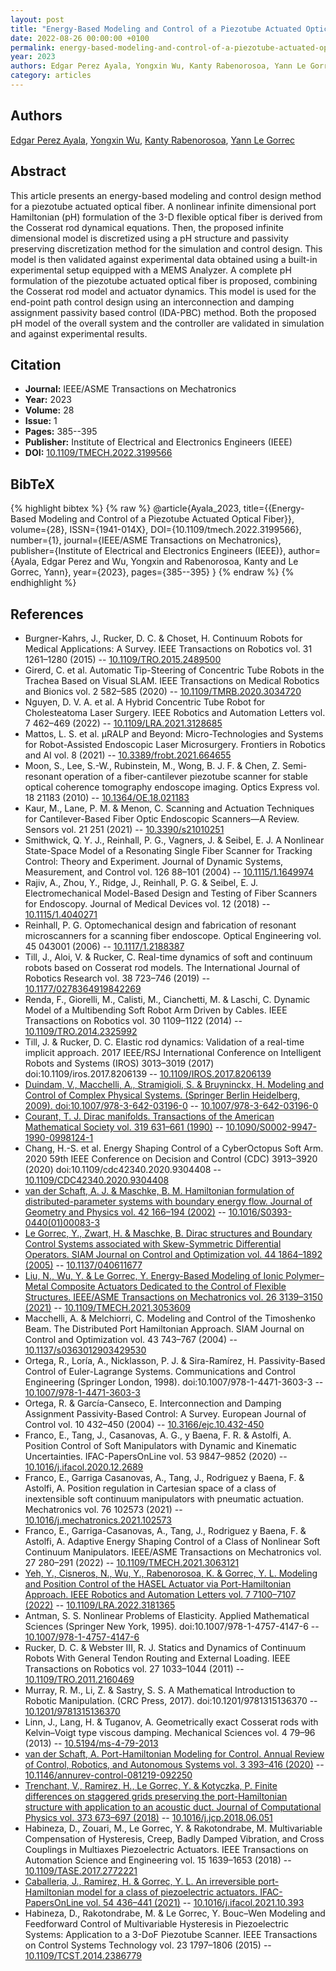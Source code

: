```yaml
---
layout: post
title: "Energy-Based Modeling and Control of a Piezotube Actuated Optical Fiber"
date: 2022-08-26 00:00:00 +0100
permalink: energy-based-modeling-and-control-of-a-piezotube-actuated-optical-fiber
year: 2023
authors: Edgar Perez Ayala, Yongxin Wu, Kanty Rabenorosoa, Yann Le Gorrec
category: articles
---
```

 
## Authors
[Edgar Perez Ayala](authors/edgar-perez-ayala), [Yongxin Wu](authors/yongxin-wu), [Kanty Rabenorosoa](authors/kanty-rabenorosoa), [Yann Le Gorrec](authors/yann-le-gorrec)
 
## Abstract
This article presents an energy-based modeling and control design method for a piezotube actuated optical fiber. A nonlinear infinite dimensional port Hamiltonian (pH) formulation of the 3-D flexible optical fiber is derived from the Cosserat rod dynamical equations. Then, the proposed infinite dimensional model is discretized using a pH structure and passivity preserving discretization method for the simulation and control design. This model is then validated against experimental data obtained using a built-in experimental setup equipped with a MEMS Analyzer. A complete pH formulation of the piezotube actuated optical fiber is proposed, combining the Cosserat rod model and actuator dynamics. This model is used for the end-point path control design using an interconnection and damping assignment passivity based control (IDA-PBC) method. Both the proposed pH model of the overall system and the controller are validated in simulation and against experimental results.
 
## Citation
- **Journal:** IEEE/ASME Transactions on Mechatronics
- **Year:** 2023
- **Volume:** 28
- **Issue:** 1
- **Pages:** 385--395
- **Publisher:** Institute of Electrical and Electronics Engineers (IEEE)
- **DOI:** [10.1109/TMECH.2022.3199566](https://doi.org/10.1109/TMECH.2022.3199566)
 
## BibTeX
{% highlight bibtex %}
{% raw %}
@article{Ayala_2023,
  title={{Energy-Based Modeling and Control of a Piezotube Actuated Optical Fiber}},
  volume={28},
  ISSN={1941-014X},
  DOI={10.1109/tmech.2022.3199566},
  number={1},
  journal={IEEE/ASME Transactions on Mechatronics},
  publisher={Institute of Electrical and Electronics Engineers (IEEE)},
  author={Ayala, Edgar Perez and Wu, Yongxin and Rabenorosoa, Kanty and Le Gorrec, Yann},
  year={2023},
  pages={385--395}
}
{% endraw %}
{% endhighlight %}
 
## References
- Burgner-Kahrs, J., Rucker, D. C. & Choset, H. Continuum Robots for Medical Applications: A Survey. IEEE Transactions on Robotics vol. 31 1261–1280 (2015) -- [10.1109/TRO.2015.2489500](https://doi.org/10.1109/TRO.2015.2489500)
- Girerd, C. et al. Automatic Tip-Steering of Concentric Tube Robots in the Trachea Based on Visual SLAM. IEEE Transactions on Medical Robotics and Bionics vol. 2 582–585 (2020) -- [10.1109/TMRB.2020.3034720](https://doi.org/10.1109/TMRB.2020.3034720)
- Nguyen, D. V. A. et al. A Hybrid Concentric Tube Robot for Cholesteatoma Laser Surgery. IEEE Robotics and Automation Letters vol. 7 462–469 (2022) -- [10.1109/LRA.2021.3128685](https://doi.org/10.1109/LRA.2021.3128685)
- Mattos, L. S. et al. μRALP and Beyond: Micro-Technologies and Systems for Robot-Assisted Endoscopic Laser Microsurgery. Frontiers in Robotics and AI vol. 8 (2021) -- [10.3389/frobt.2021.664655](https://doi.org/10.3389/frobt.2021.664655)
- Moon, S., Lee, S.-W., Rubinstein, M., Wong, B. J. F. & Chen, Z. Semi-resonant operation of a fiber-cantilever piezotube scanner for stable optical coherence tomography endoscope imaging. Optics Express vol. 18 21183 (2010) -- [10.1364/OE.18.021183](https://doi.org/10.1364/OE.18.021183)
- Kaur, M., Lane, P. M. & Menon, C. Scanning and Actuation Techniques for Cantilever-Based Fiber Optic Endoscopic Scanners—A Review. Sensors vol. 21 251 (2021) -- [10.3390/s21010251](https://doi.org/10.3390/s21010251)
- Smithwick, Q. Y. J., Reinhall, P. G., Vagners, J. & Seibel, E. J. A Nonlinear State-Space Model of a Resonating Single Fiber Scanner for Tracking Control: Theory and Experiment. Journal of Dynamic Systems, Measurement, and Control vol. 126 88–101 (2004) -- [10.1115/1.1649974](https://doi.org/10.1115/1.1649974)
- Rajiv, A., Zhou, Y., Ridge, J., Reinhall, P. G. & Seibel, E. J. Electromechanical Model-Based Design and Testing of Fiber Scanners for Endoscopy. Journal of Medical Devices vol. 12 (2018) -- [10.1115/1.4040271](https://doi.org/10.1115/1.4040271)
- Reinhall, P. G. Optomechanical design and fabrication of resonant microscanners for a scanning fiber endoscope. Optical Engineering vol. 45 043001 (2006) -- [10.1117/1.2188387](https://doi.org/10.1117/1.2188387)
- Till, J., Aloi, V. & Rucker, C. Real-time dynamics of soft and continuum robots based on Cosserat rod models. The International Journal of Robotics Research vol. 38 723–746 (2019) -- [10.1177/0278364919842269](https://doi.org/10.1177/0278364919842269)
- Renda, F., Giorelli, M., Calisti, M., Cianchetti, M. & Laschi, C. Dynamic Model of a Multibending Soft Robot Arm Driven by Cables. IEEE Transactions on Robotics vol. 30 1109–1122 (2014) -- [10.1109/TRO.2014.2325992](https://doi.org/10.1109/TRO.2014.2325992)
- Till, J. & Rucker, D. C. Elastic rod dynamics: Validation of a real-time implicit approach. 2017 IEEE/RSJ International Conference on Intelligent Robots and Systems (IROS) 3013–3019 (2017) doi:10.1109/iros.2017.8206139 -- [10.1109/IROS.2017.8206139](https://doi.org/10.1109/IROS.2017.8206139)
- [Duindam, V., Macchelli, A., Stramigioli, S. & Bruyninckx, H. Modeling and Control of Complex Physical Systems. (Springer Berlin Heidelberg, 2009). doi:10.1007/978-3-642-03196-0](modeling-and-control-of-complex-physical-systems) -- [10.1007/978-3-642-03196-0](https://doi.org/10.1007/978-3-642-03196-0)
- [Courant, T. J. Dirac manifolds. Transactions of the American Mathematical Society vol. 319 631–661 (1990)](dirac-manifolds) -- [10.1090/S0002-9947-1990-0998124-1](https://doi.org/10.1090/S0002-9947-1990-0998124-1)
- Chang, H.-S. et al. Energy Shaping Control of a CyberOctopus Soft Arm. 2020 59th IEEE Conference on Decision and Control (CDC) 3913–3920 (2020) doi:10.1109/cdc42340.2020.9304408 -- [10.1109/CDC42340.2020.9304408](https://doi.org/10.1109/CDC42340.2020.9304408)
- [van der Schaft, A. J. & Maschke, B. M. Hamiltonian formulation of distributed-parameter systems with boundary energy flow. Journal of Geometry and Physics vol. 42 166–194 (2002)](hamiltonian-formulation-of-distributed-parameter-systems-with-boundary-energy-flow) -- [10.1016/S0393-0440(01)00083-3](https://doi.org/10.1016/S0393-0440(01)00083-3)
- [Le Gorrec, Y., Zwart, H. & Maschke, B. Dirac structures and Boundary Control Systems associated with Skew-Symmetric Differential Operators. SIAM Journal on Control and Optimization vol. 44 1864–1892 (2005)](dirac-structures-and-boundary-control-systems-associated-with-skew-symmetric-differential-operators) -- [10.1137/040611677](https://doi.org/10.1137/040611677)
- [Liu, N., Wu, Y. & Le Gorrec, Y. Energy-Based Modeling of Ionic Polymer–Metal Composite Actuators Dedicated to the Control of Flexible Structures. IEEE/ASME Transactions on Mechatronics vol. 26 3139–3150 (2021)](energy-based-modeling-of-ionic-polymer-metal-composite-actuators-dedicated-to-the-control-of-flexible-structures) -- [10.1109/TMECH.2021.3053609](https://doi.org/10.1109/TMECH.2021.3053609)
- Macchelli, A. & Melchiorri, C. Modeling and Control of the Timoshenko Beam. The Distributed Port Hamiltonian Approach. SIAM Journal on Control and Optimization vol. 43 743–767 (2004) -- [10.1137/s0363012903429530](https://doi.org/10.1137/s0363012903429530)
- Ortega, R., Loría, A., Nicklasson, P. J. & Sira-Ramírez, H. Passivity-Based Control of Euler-Lagrange Systems. Communications and Control Engineering (Springer London, 1998). doi:10.1007/978-1-4471-3603-3 -- [10.1007/978-1-4471-3603-3](https://doi.org/10.1007/978-1-4471-3603-3)
- Ortega, R. & García-Canseco, E. Interconnection and Damping Assignment Passivity-Based Control: A Survey. European Journal of Control vol. 10 432–450 (2004) -- [10.3166/ejc.10.432-450](https://doi.org/10.3166/ejc.10.432-450)
- Franco, E., Tang, J., Casanovas, A. G., y Baena, F. R. & Astolfi, A. Position Control of Soft Manipulators with Dynamic and Kinematic Uncertainties. IFAC-PapersOnLine vol. 53 9847–9852 (2020) -- [10.1016/j.ifacol.2020.12.2689](https://doi.org/10.1016/j.ifacol.2020.12.2689)
- Franco, E., Garriga Casanovas, A., Tang, J., Rodriguez y Baena, F. & Astolfi, A. Position regulation in Cartesian space of a class of inextensible soft continuum manipulators with pneumatic actuation. Mechatronics vol. 76 102573 (2021) -- [10.1016/j.mechatronics.2021.102573](https://doi.org/10.1016/j.mechatronics.2021.102573)
- Franco, E., Garriga-Casanovas, A., Tang, J., Rodriguez y Baena, F. & Astolfi, A. Adaptive Energy Shaping Control of a Class of Nonlinear Soft Continuum Manipulators. IEEE/ASME Transactions on Mechatronics vol. 27 280–291 (2022) -- [10.1109/TMECH.2021.3063121](https://doi.org/10.1109/TMECH.2021.3063121)
- [Yeh, Y., Cisneros, N., Wu, Y., Rabenorosoa, K. & Gorrec, Y. L. Modeling and Position Control of the HASEL Actuator via Port-Hamiltonian Approach. IEEE Robotics and Automation Letters vol. 7 7100–7107 (2022)](modeling-and-position-control-of-the-hasel-actuator-via-port-hamiltonian-approach) -- [10.1109/LRA.2022.3181365](https://doi.org/10.1109/LRA.2022.3181365)
- Antman, S. S. Nonlinear Problems of Elasticity. Applied Mathematical Sciences (Springer New York, 1995). doi:10.1007/978-1-4757-4147-6 -- [10.1007/978-1-4757-4147-6](https://doi.org/10.1007/978-1-4757-4147-6)
- Rucker, D. C. & Webster III, R. J. Statics and Dynamics of Continuum Robots With General Tendon Routing and External Loading. IEEE Transactions on Robotics vol. 27 1033–1044 (2011) -- [10.1109/TRO.2011.2160469](https://doi.org/10.1109/TRO.2011.2160469)
- Murray, R. M., Li, Z. & Sastry, S. S. A Mathematical Introduction to Robotic Manipulation. (CRC Press, 2017). doi:10.1201/9781315136370 -- [10.1201/9781315136370](https://doi.org/10.1201/9781315136370)
- Linn, J., Lang, H. & Tuganov, A. Geometrically exact Cosserat rods with Kelvin–Voigt type viscous damping. Mechanical Sciences vol. 4 79–96 (2013) -- [10.5194/ms-4-79-2013](https://doi.org/10.5194/ms-4-79-2013)
- [van der Schaft, A. Port-Hamiltonian Modeling for Control. Annual Review of Control, Robotics, and Autonomous Systems vol. 3 393–416 (2020)](port-hamiltonian-modeling-for-control) -- [10.1146/annurev-control-081219-092250](https://doi.org/10.1146/annurev-control-081219-092250)
- [Trenchant, V., Ramirez, H., Le Gorrec, Y. & Kotyczka, P. Finite differences on staggered grids preserving the port-Hamiltonian structure with application to an acoustic duct. Journal of Computational Physics vol. 373 673–697 (2018)](finite-differences-on-staggered-grids-preserving-the-port-hamiltonian-structure-with-application-to-an-acoustic-duct) -- [10.1016/j.jcp.2018.06.051](https://doi.org/10.1016/j.jcp.2018.06.051)
- Habineza, D., Zouari, M., Le Gorrec, Y. & Rakotondrabe, M. Multivariable Compensation of Hysteresis, Creep, Badly Damped Vibration, and Cross Couplings in Multiaxes Piezoelectric Actuators. IEEE Transactions on Automation Science and Engineering vol. 15 1639–1653 (2018) -- [10.1109/TASE.2017.2772221](https://doi.org/10.1109/TASE.2017.2772221)
- [Caballeria, J., Ramirez, H. & Gorrec, Y. L. An irreversible port-Hamiltonian model for a class of piezoelectric actuators. IFAC-PapersOnLine vol. 54 436–441 (2021)](an-irreversible-port-hamiltonian-model-for-a-class-of-piezoelectric-actuators) -- [10.1016/j.ifacol.2021.10.393](https://doi.org/10.1016/j.ifacol.2021.10.393)
- Habineza, D., Rakotondrabe, M. & Le Gorrec, Y. Bouc–Wen Modeling and Feedforward Control of Multivariable Hysteresis in Piezoelectric Systems: Application to a 3-DoF Piezotube Scanner. IEEE Transactions on Control Systems Technology vol. 23 1797–1806 (2015) -- [10.1109/TCST.2014.2386779](https://doi.org/10.1109/TCST.2014.2386779)

